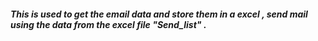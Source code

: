 <h5>This is used to get the email data and store them in a excel , send mail using the data from the excel file "Send_list" .</h5>
